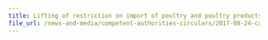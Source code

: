 ```yaml
---
title: Lifting of restriction on import of poultry and poultry products from affected regions in USA 
file_url: /news-and-media/competent-authorities-circulars/2017-08-24-ca2.pdf
---
```

